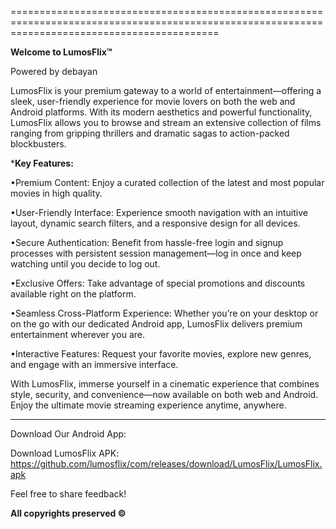 ================================================================================================================================================
                                              
**Welcome to LumosFlix™**

Powered by debayan

LumosFlix is your premium gateway to a world of entertainment—offering a sleek, user-friendly experience for movie lovers on both the web and Android platforms. With its modern aesthetics and powerful functionality, LumosFlix allows you to browse and stream an extensive collection of films ranging from gripping thrillers and dramatic sagas to action-packed blockbusters.

***Key Features:**

•Premium Content: Enjoy a curated collection of the latest and most popular movies in high quality.

•User-Friendly Interface: Experience smooth navigation with an intuitive layout, dynamic search filters, and a responsive design for all devices.

•Secure Authentication: Benefit from hassle-free login and signup processes with persistent session management—log in once and keep watching until you decide to log out.

•Exclusive Offers: Take advantage of special promotions and discounts available right on the platform.

•Seamless Cross-Platform Experience: Whether you’re on your desktop or on the go with our dedicated Android app, LumosFlix delivers premium entertainment wherever you are.

•Interactive Features: Request your favorite movies, explore new genres, and engage with an immersive interface.


With LumosFlix, immerse yourself in a cinematic experience that combines style, security, and convenience—now available on both web and Android. Enjoy the ultimate movie streaming experience anytime, anywhere.


---

Download Our Android App:

Download LumosFlix APK:
https://github.com/lumosflix/com/releases/download/LumosFlix/LumosFlix.apk

Feel free to share feedback!

**All copyrights preserved ©**

